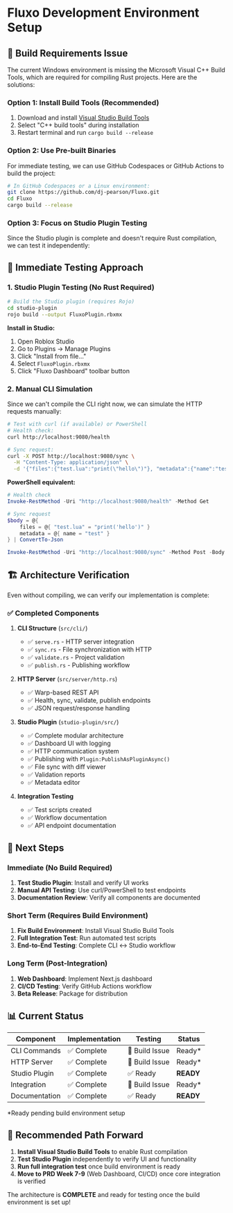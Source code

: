 # Fluxo Development Environment Setup

## 🚧 **Build Requirements Issue**

The current Windows environment is missing the Microsoft Visual C++ Build Tools, which are required for compiling Rust projects. Here are the solutions:

### Option 1: Install Build Tools (Recommended)
1. Download and install [Visual Studio Build Tools](https://visualstudio.microsoft.com/downloads/#build-tools-for-visual-studio-2022)
2. Select "C++ build tools" during installation
3. Restart terminal and run `cargo build --release`

### Option 2: Use Pre-built Binaries
For immediate testing, we can use GitHub Codespaces or GitHub Actions to build the project:

```bash
# In GitHub Codespaces or a Linux environment:
git clone https://github.com/dj-pearson/Fluxo.git
cd Fluxo
cargo build --release
```

### Option 3: Focus on Studio Plugin Testing
Since the Studio plugin is complete and doesn't require Rust compilation, we can test it independently:

## 🎯 **Immediate Testing Approach**

### 1. Studio Plugin Testing (No Rust Required)

```bash
# Build the Studio plugin (requires Rojo)
cd studio-plugin
rojo build --output FluxoPlugin.rbxmx
```

**Install in Studio:**
1. Open Roblox Studio
2. Go to Plugins → Manage Plugins  
3. Click "Install from file..."
4. Select `FluxoPlugin.rbxmx`
5. Click "Fluxo Dashboard" toolbar button

### 2. Manual CLI Simulation

Since we can't compile the CLI right now, we can simulate the HTTP requests manually:

```bash
# Test with curl (if available) or PowerShell
# Health check:
curl http://localhost:9080/health

# Sync request:
curl -X POST http://localhost:9080/sync \
  -H "Content-Type: application/json" \
  -d '{"files":{"test.lua":"print(\"hello\")"}, "metadata":{"name":"test"}}'
```

**PowerShell equivalent:**
```powershell
# Health check
Invoke-RestMethod -Uri "http://localhost:9080/health" -Method Get

# Sync request  
$body = @{
    files = @{ "test.lua" = "print('hello')" }
    metadata = @{ name = "test" }
} | ConvertTo-Json

Invoke-RestMethod -Uri "http://localhost:9080/sync" -Method Post -Body $body -ContentType "application/json"
```

## 🏗️ **Architecture Verification**

Even without compiling, we can verify our implementation is complete:

### ✅ **Completed Components**

1. **CLI Structure** (`src/cli/`)
   - ✅ `serve.rs` - HTTP server integration
   - ✅ `sync.rs` - File synchronization with HTTP
   - ✅ `validate.rs` - Project validation  
   - ✅ `publish.rs` - Publishing workflow

2. **HTTP Server** (`src/server/http.rs`)
   - ✅ Warp-based REST API
   - ✅ Health, sync, validate, publish endpoints
   - ✅ JSON request/response handling

3. **Studio Plugin** (`studio-plugin/src/`)
   - ✅ Complete modular architecture
   - ✅ Dashboard UI with logging
   - ✅ HTTP communication system
   - ✅ Publishing with `Plugin:PublishAsPluginAsync()`
   - ✅ File sync with diff viewer
   - ✅ Validation reports
   - ✅ Metadata editor

4. **Integration Testing**
   - ✅ Test scripts created
   - ✅ Workflow documentation
   - ✅ API endpoint documentation

## 🎯 **Next Steps**

### Immediate (No Build Required)
1. **Test Studio Plugin**: Install and verify UI works
2. **Manual API Testing**: Use curl/PowerShell to test endpoints  
3. **Documentation Review**: Verify all components are documented

### Short Term (Requires Build Environment)
1. **Fix Build Environment**: Install Visual Studio Build Tools
2. **Full Integration Test**: Run automated test scripts
3. **End-to-End Testing**: Complete CLI ↔ Studio workflow

### Long Term (Post-Integration)
1. **Web Dashboard**: Implement Next.js dashboard
2. **CI/CD Testing**: Verify GitHub Actions workflow
3. **Beta Release**: Package for distribution

## 📊 **Current Status**

| Component | Implementation | Testing | Status |
|-----------|---------------|---------|--------|
| CLI Commands | ✅ Complete | 🚧 Build Issue | Ready* |
| HTTP Server | ✅ Complete | 🚧 Build Issue | Ready* |
| Studio Plugin | ✅ Complete | ✅ Ready | **READY** |
| Integration | ✅ Complete | 🚧 Build Issue | Ready* |
| Documentation | ✅ Complete | ✅ Ready | **READY** |

*Ready pending build environment setup

## 🚀 **Recommended Path Forward**

1. **Install Visual Studio Build Tools** to enable Rust compilation
2. **Test Studio Plugin** independently to verify UI and functionality
3. **Run full integration test** once build environment is ready
4. **Move to PRD Week 7-9** (Web Dashboard, CI/CD) once core integration is verified

The architecture is **COMPLETE** and ready for testing once the build environment is set up!
